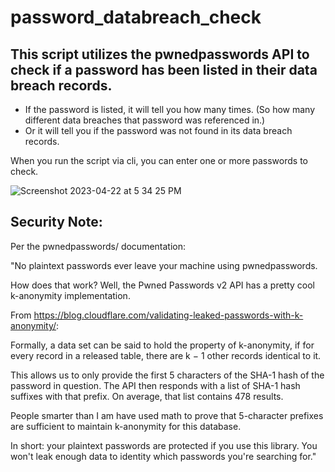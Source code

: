 # password_databreach_check

## This script utilizes the pwnedpasswords API to check if a password has been listed in their data breach records.
- If the password is listed, it will tell you how many times. (So how many different data breaches that password was referenced in.)
- Or it will tell you if the password was not found in its data breach records.

When you run the script via cli, you can enter one or more passwords to check.

![Screenshot 2023-04-22 at 5 34 25 PM](https://user-images.githubusercontent.com/367461/233810494-bf2c9e3e-47cc-4980-b072-1e009b18dd65.png)

## Security Note: 
Per the pwnedpasswords/ documentation:

"No plaintext passwords ever leave your machine using pwnedpasswords.

How does that work? Well, the Pwned Passwords v2 API has a pretty cool k-anonymity implementation.

From https://blog.cloudflare.com/validating-leaked-passwords-with-k-anonymity/:

Formally, a data set can be said to hold the property of k-anonymity, if for every record in a released table, there are k − 1 other records identical to it.

This allows us to only provide the first 5 characters of the SHA-1 hash of the password in question. The API then responds with a list of SHA-1 hash suffixes with that prefix. On average, that list contains 478 results.

People smarter than I am have used math to prove that 5-character prefixes are sufficient to maintain k-anonymity for this database.

In short: your plaintext passwords are protected if you use this library. You won't leak enough data to identity which passwords you're searching for."
